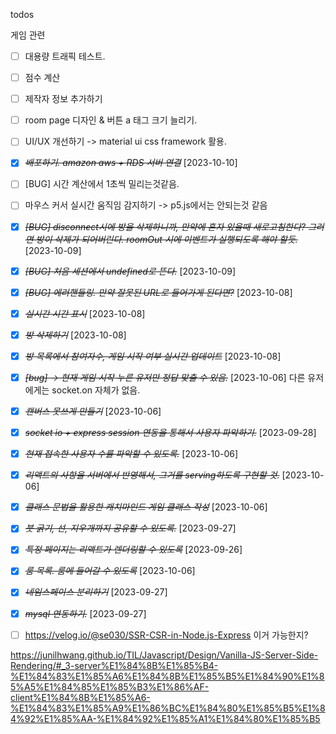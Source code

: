 todos

게임 관련

- [ ] 대용량 트래픽 테스트.

- [ ] 점수 계산

* [ ] 제작자 정보 추가하기

* [ ] room page 디자인 & 버튼 a 태그 크기 늘리기.

* [ ] UI/UX 개선하기 -> material ui css framework 활용.

* [x] ~~_배포하기. amazon aws + RDS 서버 연결_~~ [2023-10-10]

- [ ] [BUG] 시간 계산에서 1초씩 밀리는것같음.

- [ ] 마우스 커서 실시간 움직임 감지하기 -> p5.js에서는 안되는것 같음

* [x] ~~_[BUG] disconnect시에 방을 삭제하니까, 만약에 혼자 있을때 새로고침한다? 그러면 방이 삭제가 되어버린다. roomOut 시에 이벤트가 실행되도록 해야 할듯._~~ [2023-10-09]

* [x] ~~_[BUG] 처음 세션에서 undefined로 뜬다._~~ [2023-10-09]

- [x] ~~_[BUG] 에러핸들링. 만약 잘못된 URL로 들어가게 된다면?_~~ [2023-10-08]

- [x] ~~_실시간 시간 표시_~~ [2023-10-08]

- [x] ~~_방 삭제하기_~~ [2023-10-08]

- [x] ~~_방 목록에서 참여자수, 게임 시작 여부 실시간 업데이트_~~ [2023-10-08]

* [x] ~~_[bug] -> 현재 게임 시작 누른 유저만 정답 맞출 수 있음._~~ [2023-10-06]
      다른 유저에게는 socket.on 자체가 없음.

- [x] ~~_캔버스 못쓰게 만들기_~~ [2023-10-06]

- [x] ~~_socket io + express session 연동을 통해서 사용자 파악하기._~~ [2023-09-28]

* [x] ~~_현재 접속한 사용자 수를 파악할 수 있도록._~~ [2023-10-06]

* [x] ~~_리액트의 사항을 서버에서 반영해서, 그거를 serving하도록 구현할 것._~~ [2023-10-06]

- [x] ~~_클래스 문법을 활용한 캐치마인드 게임 클래스 작성_~~ [2023-10-06]

- [x] ~~_붓 굵기, 선, 지우개까지 공유할 수 있도록._~~ [2023-09-27]

* [x] ~~_특정 페이지는 리액트가 렌더링할 수 있도록_~~ [2023-09-26]

* [x] ~~_룸 목록. 룸에 들어갈 수 있도록_~~ [2023-10-06]

* [x] ~~_네임스페이스 분리하기_~~ [2023-09-27]

* [x] ~~_mysql 연동하기._~~ [2023-09-27]

* [ ] https://velog.io/@se030/SSR-CSR-in-Node.js-Express
      이거 가능한지?

https://junilhwang.github.io/TIL/Javascript/Design/Vanilla-JS-Server-Side-Rendering/#_3-server%E1%84%8B%E1%85%B4-%E1%84%83%E1%85%A6%E1%84%8B%E1%85%B5%E1%84%90%E1%85%A5%E1%84%85%E1%85%B3%E1%86%AF-client%E1%84%8B%E1%85%A6-%E1%84%83%E1%85%A9%E1%86%BC%E1%84%80%E1%85%B5%E1%84%92%E1%85%AA-%E1%84%92%E1%85%A1%E1%84%80%E1%85%B5
